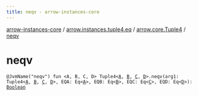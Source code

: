 ```yaml
---
title: neqv - arrow-instances-core
---
```


[arrow-instances-core](../../index.html) / [arrow.instances.tuple4.eq](../index.html) / [arrow.core.Tuple4](index.html) / [neqv](./neqv.html)

# neqv

`@JvmName("neqv") fun <A, B, C, D> Tuple4<`[`A`](neqv.html#A)`, `[`B`](neqv.html#B)`, `[`C`](neqv.html#C)`, `[`D`](neqv.html#D)`>.neqv(arg1: Tuple4<`[`A`](neqv.html#A)`, `[`B`](neqv.html#B)`, `[`C`](neqv.html#C)`, `[`D`](neqv.html#D)`>, EQA: Eq<`[`A`](neqv.html#A)`>, EQB: Eq<`[`B`](neqv.html#B)`>, EQC: Eq<`[`C`](neqv.html#C)`>, EQD: Eq<`[`D`](neqv.html#D)`>): `[`Boolean`](https://kotlinlang.org/api/latest/jvm/stdlib/kotlin/-boolean/index.html)